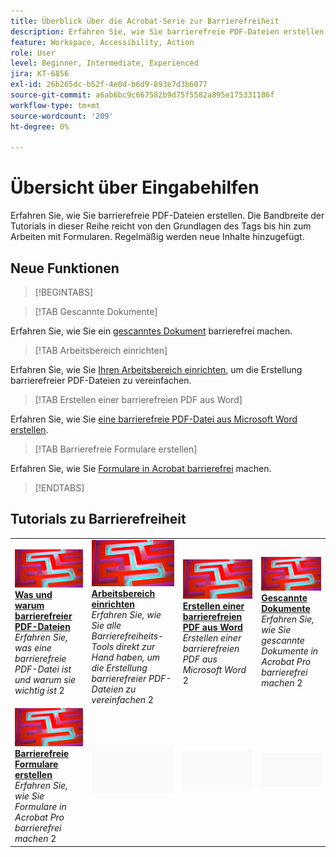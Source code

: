 ```yaml
---
title: Überblick über die Acrobat-Serie zur Barrierefreiheit
description: Erfahren Sie, wie Sie barrierefreie PDF-Dateien erstellen
feature: Workspace, Accessibility, Action
role: User
level: Beginner, Intermediate, Experienced
jira: KT-6856
exl-id: 26b265dc-b52f-4e0d-b6d9-893e7d3b6077
source-git-commit: a6ab6bc9c667582b9d75f5582a895e175331186f
workflow-type: tm+mt
source-wordcount: '209'
ht-degree: 0%

---
```


# Übersicht über Eingabehilfen

Erfahren Sie, wie Sie barrierefreie PDF-Dateien erstellen. Die Bandbreite der Tutorials in dieser Reihe reicht von den Grundlagen des Tags bis hin zum Arbeiten mit Formularen. Regelmäßig werden neue Inhalte hinzugefügt.

## Neue Funktionen

>[!BEGINTABS]

>[!TAB Gescannte Dokumente]

Erfahren Sie, wie Sie ein [gescanntes Dokument](scanned-documents.md) barrierefrei machen.

>[!TAB Arbeitsbereich einrichten]

Erfahren Sie, wie Sie [Ihren Arbeitsbereich einrichten](set-up-workspace.md), um die Erstellung barrierefreier PDF-Dateien zu vereinfachen.

>[!TAB Erstellen einer barrierefreien PDF aus Word]

Erfahren Sie, wie Sie [eine barrierefreie PDF-Datei aus Microsoft Word erstellen](create-accessible-from-word.md).

>[!TAB Barrierefreie Formulare erstellen]

Erfahren Sie, wie Sie [Formulare in Acrobat barrierefrei](create-accessible-forms.md) machen.

>[!ENDTABS]

## Tutorials zu Barrierefreiheit

<table style="table-layout:fixed">
<tr>
  <td>
    <a href="what-why-accessible-pdf.md">
      <img alt="Was und warum barrierefreier PDF" src="../assets/accessibility-series-2025.png" />
    </a>
    <div>
    <a href="what-why-accessible-pdf.md"><strong>Was und warum barrierefreier PDF-Dateien</strong></a>
    </div>
    <em>Erfahren Sie, was eine barrierefreie PDF-Datei ist und warum sie wichtig ist</em>
    2<br>
  </td>
  <td>
    <a href="set-up-workspace.md">
      <img alt="Arbeitsbereich einrichten." src="../assets/accessibility-series-2025.png" />
    </a>
    <div>
    <a href="set-up-workspace.md"><strong>Arbeitsbereich einrichten</strong></a>
    </div>
    <em>Erfahren Sie, wie Sie alle Barrierefreiheits-Tools direkt zur Hand haben, um die Erstellung barrierefreier PDF-Dateien zu vereinfachen</em>
    2<br>
  </td>
  <td>
    <a href="create-accessible-from-word.md">
      <img alt="Erstellen einer barrierefreien PDF aus Word" src="../assets/accessibility-series-2025.png" />
    </a>
    <div>
    <a href="create-accessible-from-word.md"><strong>Erstellen einer barrierefreien PDF aus Word</strong></a>
    </div>
    <em>Erstellen einer barrierefreien PDF aus Microsoft Word</em>
    2<br>
  </td>
  <td>
    <a href="scanned-documents.md">
      <img alt="Gescannte Dokumente" src="../assets/accessibility-series-2025.png" />
    </a>
    <div>
    <a href="scanned-documents.md"><strong>Gescannte Dokumente</strong></a>
    </div>
    <em>Erfahren Sie, wie Sie gescannte Dokumente in Acrobat Pro barrierefrei machen</em>
    2<br>
  </td>
</tr>
<tr>
  <td>
    <a href="create-accessible-forms.md">
      <img alt="Barrierefreie Formulare erstellen" src="../assets/accessibility-series-2025.png" />
    </a>
    <div>
    <a href="create-accessible-forms.md"><strong>Barrierefreie Formulare erstellen</strong></a>
    </div>
    <em>Erfahren Sie, wie Sie Formulare in Acrobat Pro barrierefrei machen</em>
    2<br>
  </td>
  <td>
        <img alt="Spacer" src="../assets/Grayspacer.png" />
        <div>
        <br>
  </td>
  <td>
        <img alt="Spacer" src="../assets/Grayspacer.png" />
        <div>
        <br>
  </td>
  <td>
        <img alt="Spacer" src="../assets/Grayspacer.png" />
        <div>
        <br>
  </td>
</tr>
</table>
